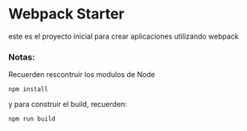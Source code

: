 # Webpack Starter

este es el proyecto inicial para crear aplicaciones utilizando webpack

### Notas:
Recuerden rescontruir los modulos de Node
```
npm install 
```
y para construir el build, recuerden:
```
npm run build 
```
